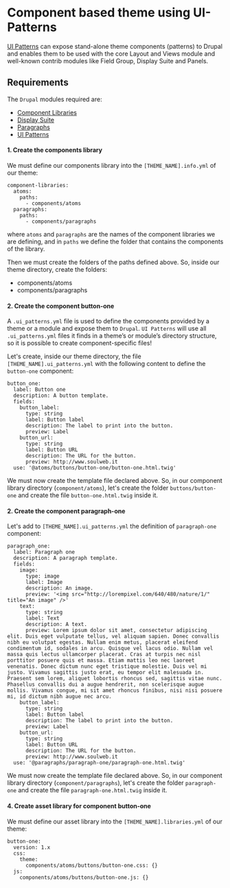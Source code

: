 # Component based theme using UI-Patterns

[UI Patterns](https://www.drupal.org/project/ui_patterns) can expose stand-alone theme components (patterns) to Drupal and enables them to be used with the core Layout and Views module and well-known contrib modules like Field Group, Display Suite and Panels.

## Requirements

The `Drupal` modules required are:

* [Component Libraries](https://www.drupal.org/project/components)
* [Display Suite](https://www.drupal.org/project/ds)
* [Paragraphs](https://www.drupal.org/project/paragraphs)
* [UI Patterns](https://www.drupal.org/project/ui_patterns)

#### 1. Create the components library

We must define our components library into the `[THEME_NAME].info.yml` of our theme:

    component-libraries:
      atoms:
        paths:
          - components/atoms
      paragraphs:
        paths:
          - components/paragraphs

where `atoms` and `paragraphs` are the names of the component libraries we are defining, and in `paths` we define the folder that contains the components of the library.

Then we must create the folders of the paths defined above. So, inside our theme directory, create the folders:

* components/atoms
* components/paragraphs

#### 2. Create the component button-one

A `.ui_patterns.yml` file is used to define the components provided by a theme or a module and expose them to `Drupal`. `UI Patterns` will use all `.ui_patterns.yml` files it finds in a theme’s or module’s directory structure, so it is possible to create component-specific files!

Let's create, inside our theme directory, the file `[THEME_NAME].ui_patterns.yml` with the following content to define the `button-one` component:

    button_one:
      label: Button one
      description: A button template.
      fields:
        button_label:
          type: string
          label: Button label
          description: The label to print into the button.
          preview: Label
        button_url:
          type: string
          label: Button URL
          description: The URL for the button.
          preview: http://www.soulweb.it
      use: '@atoms/buttons/button-one/button-one.html.twig'

We must now create the template file declared above. So, in our component library directory (`component/atoms`), let's create the folder `buttons/button-one` and create the file `button-one.html.twig` inside it.

#### 2. Create the component paragraph-one

Let's add to `[THEME_NAME].ui_patterns.yml` the definition of `paragraph-one` component:

    paragraph_one:
      label: Paragraph one
      description: A paragraph template.
      fields:
        image:
          type: image
          label: Image
          description: An image.
          preview: '<img src="http://lorempixel.com/640/480/nature/1/" title="An image" />'
        text:
          type: string
          label: Text
          description: A text.
          preview: Lorem ipsum dolor sit amet, consectetur adipiscing elit. Duis eget vulputate tellus, vel aliquam sapien. Donec convallis nibh eu volutpat egestas. Nullam enim metus, placerat eleifend condimentum id, sodales in arcu. Quisque vel lacus odio. Nullam vel massa quis lectus ullamcorper placerat. Cras at turpis nec nisl porttitor posuere quis et massa. Etiam mattis leo nec laoreet venenatis. Donec dictum nunc eget tristique molestie. Duis vel mi justo. Vivamus sagittis justo erat, eu tempor elit malesuada in. Praesent sem lorem, aliquet lobortis rhoncus sed, sagittis vitae nunc. Phasellus convallis dui a augue hendrerit, non scelerisque augue mollis. Vivamus congue, mi sit amet rhoncus finibus, nisi nisi posuere mi, id dictum nibh augue nec arcu.
        button_label:
          type: string
          label: Button label
          description: The label to print into the button.
          preview: Label
        button_url:
          type: string
          label: Button URL
          description: The URL for the button.
          preview: http://www.soulweb.it
      use: '@paragraphs/paragraph-one/paragraph-one.html.twig'

We must now create the template file declared above. So, in our component library directory (`component/paragraphs`), let's create the folder `paragraph-one` and create the file `paragraph-one.html.twig` inside it.

#### 4. Create asset library for component button-one

We must define our asset library into the `[THEME_NAME].libraries.yml` of our theme:

    button-one:
      version: 1.x
      css:
        theme:
          components/atoms/buttons/button-one.css: {}
      js:
        components/atoms/buttons/button-one.js: {}

